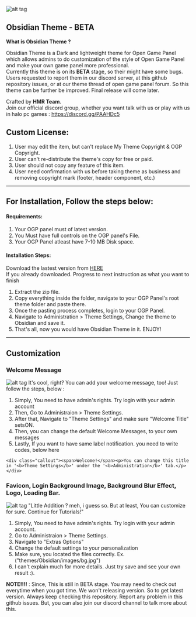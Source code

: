 ![alt tag](https://raw.githubusercontent.com/hmrserver/Obsidian/master/obsidian.png)
## Obsidian Theme - BETA

**What is Obsidian Theme ?**

Obsidian Theme is a Dark and lightweight theme for Open Game Panel which allows admins to do customization of the style of Open Game Panel and make your own game panel more professional.<br>
Currently this theme is on its **BETA** stage, so their might have some bugs. Users requested to report them in our discord server, at this github repository issues, or at our theme thread of open game panel forum. So this theme can be further be improved. Final release will come later.

Crafted by **HMR Team**.<br />
Join our official discord group, whether you want talk with us or play with us in halo pc games :  https://discord.gg/PAAHDc5

## Custom License:
>
1. User may edit the item, but can't replace My Theme Copyright & OGP Copyright.
2. User can't re-distribute the theme's copy for free or paid.
3. User should not copy any feature of this item.
4. User need confirmation with us before taking theme as business and removing copyright mark (footer, header component, etc.)

-----------------------

## For Installation, Follow the steps below:

#### Requirements:
>
1. Your OGP panel must of latest version.
2. You Must have full controls on the OGP panel's File.
3. Your OGP Panel atleast have 7-10 MB Disk space.

#### Installation Steps:
>
Download the lastest version from [HERE](https://github.com/hmrserver/Obsidian)<br />
If you already downloaded. Progress to next instruction as what you want to finish<br />
>
1. Extract the zip file.
2. Copy everything inside the folder, navigate to your OGP Panel's root theme folder and paste there.
3. Once the pasting process completes, login to your OGP Panel.
4. Navigate to Administration > Theme Settings, Change the theme to Obsidian and save it.
5. That's all, now you would have Obsidian Theme in it. ENJOY!

-----------------------

## Customization

### Welcome Message
>
![alt tag](http://puu.sh/xLKbi/b7f8a10d75.png)
It's cool, right? You can add your welcome message, too! Just follow the steps, below :<br>
1. Simply, You need to have admin's rights. Try login with your admin account
1. Then, Go to Administraion > Theme Settings.
1. After that, Navigate to "Theme Settings" and make sure "Welcome Title" setsON.
1. Then, you can change the default Welcome Messages, to your own messages
1. Lastly, If you want to have same label notification. you need to write codes, below here
```
<div class="callout"><span>Welcome!</span><p>You can change this title in '<b>Theme Settings</b>' under the '<b>Administration</b>' tab.</p></div>
```
### Favicon, Login Background Image, Background Blur Effect, Logo, Loading Bar.
>
![alt tag](https://i.imgur.com/yRZr9Rf.png)
"Little Addition ? meh, i guess so. But at least, You can customize for sure. Continue for Tutorials!"<br>
1. Simply, You need to have admin's rights. Try login with your admin account.
1. Go to Administraion > Theme Settings.
1. Navigate to "Extras Options"<br>
1. Change the default settings to your personalization
1. Make sure, you located the files correctly. Ex. ("themes/Obsidian/images/bg.jpg")
1. I can't explain much for more details. Just try save and see your own result :).

**NOTE!!!!** : Since, This is still in BETA stage. You may need to check out everytime when you got time. We won't releasing version. So to get latest version. Always keep checking this repository. Report any problem in this github issues. But, you can also join our discord channel to talk more about this.
